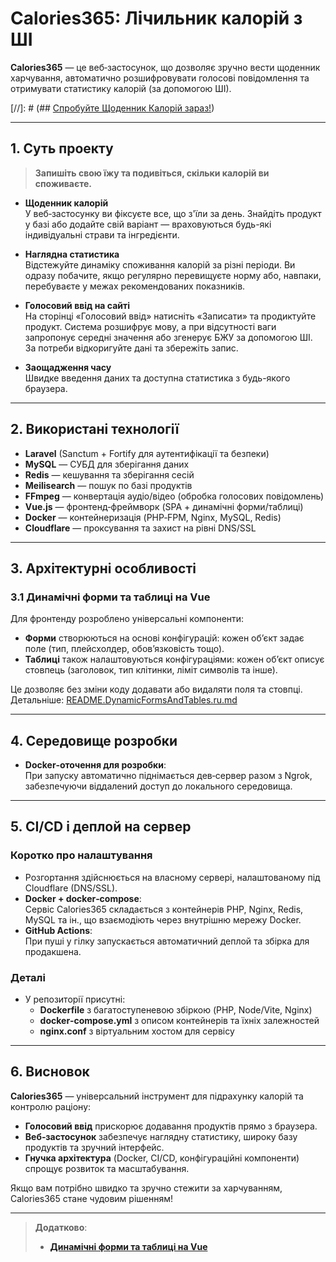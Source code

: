 # Calories365: Лічильник калорій з ШІ

**Calories365** — це веб‑застосунок, що дозволяє зручно вести щоденник харчування, автоматично розшифровувати голосові повідомлення та отримувати статистику калорій (за допомогою ШІ).

[//]: # (## [Спробуйте Щоденник Калорій зараз!](https://calculator.calories365.xyz))

---

## 1. Суть проекту

> **Запишіть свою їжу та подивіться, скільки калорій ви споживаєте.**

- **Щоденник калорій**  
  У веб‑застосунку ви фіксуєте все, що з'їли за день. Знайдіть продукт у базі або додайте свій варіант — враховуються будь-які індивідуальні страви та інгредієнти.

- **Наглядна статистика**  
  Відстежуйте динаміку споживання калорій за різні періоди. Ви одразу побачите, якщо регулярно перевищуєте норму або, навпаки, перебуваєте у межах рекомендованих показників.

- **Голосовий ввід на сайті**  
  На сторінці «Голосовий ввід» натисніть «Записати» та продиктуйте продукт. Система розшифрує мову, а при відсутності ваги запропонує середні значення або згенерує БЖУ за допомогою ШІ. За потреби відкоригуйте дані та збережіть запис.

- **Заощадження часу**  
  Швидке введення даних та доступна статистика з будь-якого браузера.

---

## 2. Використані технології

- **Laravel** (Sanctum + Fortify для аутентифікації та безпеки)
- **MySQL** — СУБД для зберігання даних
- **Redis** — кешування та зберігання сесій
- **Meilisearch** — пошук по базі продуктів
- **FFmpeg** — конвертація аудіо/відео (обробка голосових повідомлень)
- **Vue.js** — фронтенд‑фреймворк (SPA + динамічні форми/таблиці)
- **Docker** — контейнеризація (PHP‑FPM, Nginx, MySQL, Redis)
- **Cloudflare** — проксування та захист на рівні DNS/SSL

---

## 3. Архітектурні особливості

### 3.1 Динамічні форми та таблиці на Vue

Для фронтенду розроблено універсальні компоненти:

- **Форми** створюються на основі конфігурацій: кожен об’єкт задає поле (тип, плейсхолдер, обов’язковість тощо).
- **Таблиці** також налаштовуються конфігураціями: кожен об’єкт описує стовпець (заголовок, тип клітинки, ліміт символів та інше).

Це дозволяє без зміни коду додавати або видаляти поля та стовпці.  
Детальніше: [README.DynamicFormsAndTables.ru.md](./README.DynamicFormsAndTables.ua.md)

---

## 4. Середовище розробки

- **Docker‑оточення для розробки**:  
  При запуску автоматично піднімається дев‑сервер разом з Ngrok, забезпечуючи віддалений доступ до локального середовища.

---

## 5. CI/CD і деплой на сервер

### Коротко про налаштування

- Розгортання здійснюється на власному сервері, налаштованому під Cloudflare (DNS/SSL).
- **Docker + docker‑compose**:  
  Сервіс Calories365 складається з контейнерів PHP, Nginx, Redis, MySQL та ін., що взаємодіють через внутрішню мережу Docker.
- **GitHub Actions**:  
  При пуші у гілку запускається автоматичний деплой та збірка для продакшена.

### Деталі

- У репозиторії присутні:
    - **Dockerfile** з багатоступеневою збіркою (PHP, Node/Vite, Nginx)
    - **docker‑compose.yml** з описом контейнерів та їхніх залежностей
    - **nginx.conf** з віртуальним хостом для сервісу

---

## 6. Висновок

**Calories365** — універсальний інструмент для підрахунку калорій та контролю раціону:

- **Голосовий ввід** прискорює додавання продуктів прямо з браузера.
- **Веб‑застосунок** забезпечує наглядну статистику, широку базу продуктів та зручний інтерфейс.
- **Гнучка архітектура** (Docker, CI/CD, конфігураційні компоненти) спрощує розвиток та масштабування.

Якщо вам потрібно швидко та зручно стежити за харчуванням, Calories365 стане чудовим рішенням!

---

> **Додатково**:
> - [**Динамічні форми та таблиці на Vue**](./README.DynamicFormsAndTables.ru.md)
